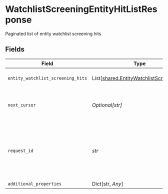 # WatchlistScreeningEntityHitListResponse

Paginated list of entity watchlist screening hits


## Fields

| Field                                                                                                                                       | Type                                                                                                                                        | Required                                                                                                                                    | Description                                                                                                                                 | Example                                                                                                                                     |
| ------------------------------------------------------------------------------------------------------------------------------------------- | ------------------------------------------------------------------------------------------------------------------------------------------- | ------------------------------------------------------------------------------------------------------------------------------------------- | ------------------------------------------------------------------------------------------------------------------------------------------- | ------------------------------------------------------------------------------------------------------------------------------------------- |
| `entity_watchlist_screening_hits`                                                                                                           | List[[shared.EntityWatchlistScreeningHit](../../models/shared/entitywatchlistscreeninghit.md)]                                              | :heavy_check_mark:                                                                                                                          | List of entity watchlist screening hits                                                                                                     |                                                                                                                                             |
| `next_cursor`                                                                                                                               | *Optional[str]*                                                                                                                             | :heavy_check_mark:                                                                                                                          | An identifier that determines which page of results you receive.                                                                            | eyJkaXJlY3Rpb24iOiJuZXh0Iiwib2Zmc2V0IjoiMTU5NDM                                                                                             |
| `request_id`                                                                                                                                | *str*                                                                                                                                       | :heavy_check_mark:                                                                                                                          | A unique identifier for the request, which can be used for troubleshooting. This identifier, like all Plaid identifiers, is case sensitive. |                                                                                                                                             |
| `additional_properties`                                                                                                                     | Dict[str, *Any*]                                                                                                                            | :heavy_minus_sign:                                                                                                                          | N/A                                                                                                                                         |                                                                                                                                             |